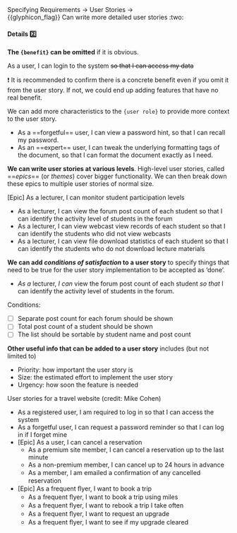 <div id="path">Specifying Requirements → User Stories →</div>
<span id="outcomes">{{glyphicon_flag}} Can write more detailed user stories :two:</span>

<div id="title">

#### Details :two:

</div>

<div id="body">

**The `{benefit}` can be omitted** if it is obvious.

<tip-box>

As a user, I can login to the system ~~so that I can access my data~~

</tip-box>

:exclamation: It is recommended to confirm there is a concrete benefit even if you omit it from the user story. If not, we could end up adding features that have no real benefit.

We can add more characteristics to the `{user role}` to provide more context to the user story.

<tip-box>

* As a ==forgetful== user, I can view a password hint, so that I can recall my password.
* As an ==expert== user, I can tweak the underlying formatting tags of the document, so that I can format the document exactly as I need.

</tip-box>

**We can write user stories at various levels**. High-level user stories, called ==_epics_== (or _themes_) cover bigger functionality. We can then break down these epics to multiple user stories of normal size.

<tip-box>

[Epic] As a lecturer, I can monitor student participation levels
  * As a lecturer, I can view the forum post count of each student
    so that I can identify the activity level of students in the forum
  * As a lecturer, I can view webcast view records of each student
    so that I can identify the students who did not view webcasts
  * As a lecturer, I can view file download statistics of each student
    so that I can identify the students who do not download lecture materials

</tip-box>

**We can add _conditions of satisfaction_ to a user story** to specify things that need to be true for the user story implementation to be accepted as ‘done’.

<tip-box>

* _As a_ lecturer, _I can_ view the forum post count of each student _so that_ I can identify the activity level of students in the forum.
  
Conditions:

- [ ] Separate post count for each forum should be shown
- [ ] Total post count of a student should be shown
- [ ] The list should be sortable by student name and post count

</tip-box>

**Other useful info that can be added to a user story** includes (but not limited to)

* Priority: how important the user story is
* Size: the estimated effort to implement the user story
* Urgency: how soon the feature is needed

<panel header="%%More examples :zero:%%" type="seamless">

User stories for a travel website (credit: Mike Cohen)

<tip-box>

* As a registered user, I am required to log in so that I can access the system
* As a forgetful user, I can request a password reminder so that I can log in if I forget mine
* [Epic] As a user, I can cancel a reservation
  * As a premium site member, I can cancel a reservation up to the last minute
  * As a non-premium member, I can cancel up to 24 hours in advance
  * As a member, I am emailed a conﬁrmation of any cancelled reservation
* [Epic] As a frequent ﬂyer, I want to book a trip
  * As a frequent ﬂyer, I want to book a trip using miles
  * As a frequent ﬂyer, I want to rebook a trip I take often
  * As a frequent ﬂyer, I want to request an upgrade
  * As a frequent ﬂyer, I want to see if my upgrade cleared

</tip-box>

</panel>

</div>

<div id="extras">

<include src="exercises.md" />

</div>